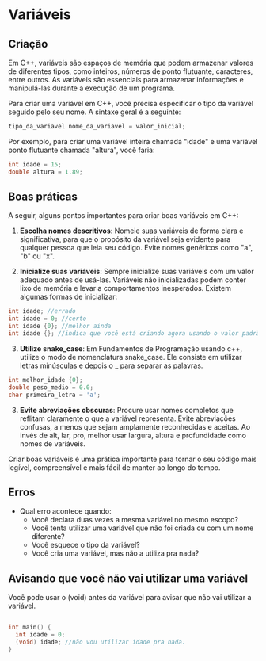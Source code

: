# Variáveis

## Criação

Em C++, variáveis são espaços de memória que podem armazenar valores de diferentes tipos, como inteiros, números de ponto flutuante, caracteres, entre outros. As variáveis são essenciais para armazenar informações e manipulá-las durante a execução de um programa.

Para criar uma variável em C++, você precisa especificar o tipo da variável seguido pelo seu nome. A sintaxe geral é a seguinte:

```cpp
tipo_da_variavel nome_da_variavel = valor_inicial;
```

Por exemplo, para criar uma variável inteira chamada "idade" e uma variável ponto flutuante chamada "altura", você faria:

```cpp
int idade = 15;
double altura = 1.89;
```

## Boas práticas

A seguir, alguns pontos importantes para criar boas variáveis em C++:

1. **Escolha nomes descritivos**: Nomeie suas variáveis de forma clara e significativa, para que o propósito da variável seja evidente para qualquer pessoa que leia seu código. Evite nomes genéricos como "a", "b" ou "x".

2. **Inicialize suas variáveis**: Sempre inicialize suas variáveis com um valor adequado antes de usá-las. Variáveis não inicializadas podem conter lixo de memória e levar a comportamentos inesperados. Existem algumas formas de inicializar:

```cpp
int idade; //errado
int idade = 0; //certo
int idade {0}; //melhor ainda
int idade {}; //indica que você está criando agora usando o valor padrão do tipo e vai ler a variável em seguida, normalmente do cin.
```

3. **Utilize snake_case**: Em Fundamentos de Programação usando c++, utilize o modo de nomenclatura snake_case. Ele consiste em utilizar letras minúsculas e depois o _ para separar as palavras.

```cpp
int melhor_idade {0};
double peso_medio = 0.0;
char primeira_letra = 'a';
```

3. **Evite abreviações obscuras**: Procure usar nomes completos que reflitam claramente o que a variável representa. Evite abreviações confusas, a menos que sejam amplamente reconhecidas e aceitas. Ao invés de alt, lar, pro, melhor usar largura, altura e profundidade como nomes de variáveis.

Criar boas variáveis é uma prática importante para tornar o seu código mais legível, compreensível e mais fácil de manter ao longo do tempo.

## Erros

- Qual erro acontece quando:
  - Você declara duas vezes a mesma variável no mesmo escopo?
  - Você tenta utilizar uma variável que não foi criada ou com um nome diferente?
  - Você esquece o tipo da variável?
  - Você cria uma variável, mas não a utiliza pra nada?

## Avisando que você não vai utilizar uma variável

Você pode usar o (void) antes da variável para avisar que não vai utilizar a variável.

```cpp

int main() {
  int idade = 0;
  (void) idade; //não vou utilizar idade pra nada.
}

```
